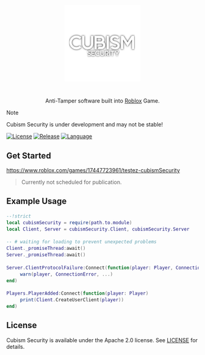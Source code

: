 <div align="center">
<img src="icon.png" alt="cubismSecurity.png" width=200></img>
<h1></h1>
Anti-Tamper software built into <a href="https://www.roblox.com">Roblox<a/> Game.
</div>

> [!NOTE]
> Cubism Security is under development and may not be stable!

[![License](https://img.shields.io/badge/License-Apache%202.0-red.svg)](https://github.com/cubismia/cubismSecurity/blob/main/LICENSE)
[![Release](https://img.shields.io/badge/version-0.2.1-blue)](https://github.com/cubismia/cubismSecurity/releases/tag/v0.2.1)
[![Language](https://img.shields.io/badge/language-Luau-blue.svg)](https://luau.org)

## Get Started
https://www.roblox.com/games/17447723961/testez-cubismSecurity
> Currently not scheduled for publication.

## Example Usage
```lua
--!strict
local cubismSecurity = require(path.to.module)
local Client, Server = cubismSecurity.Client, cubismSecurity.Server

-- # waiting for loading to prevent unexpected problems
Client._promiseThread:await()
Server._promiseThread:await()

Server.ClientProtocolFailure:Connect(function(player: Player, ConnectionError: Enum.ConnectionError?, ...)
     warn(player, ConnectionError, ...)
end)

Players.PlayerAdded:Connect(function(player: Player)
     print(Client.CreateUserClient(player))
end)
```

## License
Cubism Security is available under the Apache 2.0 license. See [LICENSE](LICENSE) for details.

